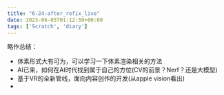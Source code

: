 ```yaml
---
title: "6-24-after_rofix_live"
date: 2023-06-05T01:12:59+00:00
tags: ['Scratch', 'diary']
---
```

略作总结：

- 体素形式大有可为，可以学习一下体素渲染相关的方法
- AI已来，如何在AI时代找到属于自己的方位(CV的前景？Nerf？还是大模型)
- 基于VR的全新管线，面向内容创作的开发(从apple vision看出)
- 